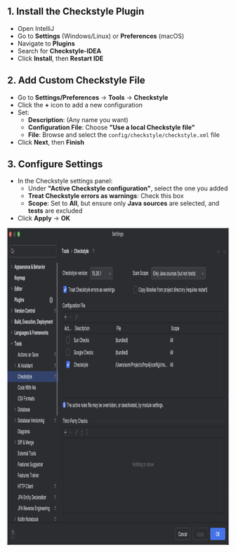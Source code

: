 
## 1. Install the Checkstyle Plugin
- Open IntelliJ
- Go to **Settings** (Windows/Linux) or **Preferences** (macOS)
- Navigate to **Plugins**
- Search for **Checkstyle-IDEA**
- Click **Install**, then **Restart IDE**

## 2. Add Custom Checkstyle File
- Go to **Settings/Preferences** → **Tools** → **Checkstyle**
- Click the **+** icon to add a new configuration
- Set:
    - **Description**: (Any name you want)
    - **Configuration File**: Choose **"Use a local Checkstyle file"**
    - **File**: Browse and select the `config/checkstyle/checkstyle.xml` file
- Click **Next**, then **Finish**

## 3. Configure Settings
- In the Checkstyle settings panel:
    - Under **"Active Checkstyle configuration"**, select the one you added
    - **Treat Checkstyle errors as warnings**: Check this box
    - **Scope**: Set to **All**, but ensure only **Java sources** are selected, and **tests** are excluded
- Click **Apply** → **OK**

<img width="1062" height="722" alt="image" src="images/checkstyle-intellij-plugin.png" />
